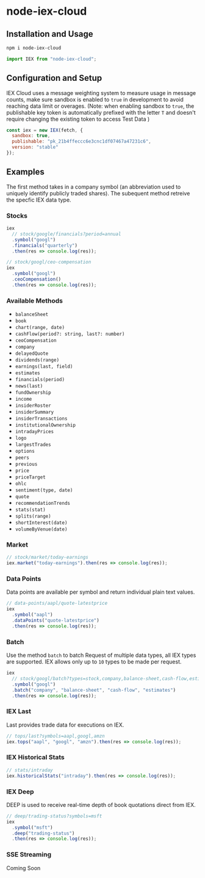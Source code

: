 # node-iex-cloud

## Installation and Usage

```bash
npm i node-iex-cloud
```

```javascript
import IEX from "node-iex-cloud";
```

## Configuration and Setup

IEX Cloud uses a message weighting system to measure usage in message counts, make sure sandbox is enabled to `true` in development to avoid reaching data limit or overages.
(Note: when enabling sandbox to `true`, the publishable key token is automatically prefixed with the letter `T` and doesn't require changing the existing token to access Test Data )

```javascript
const iex = new IEX(fetch, {
  sandbox: true,
  publishable: "pk_21b4ffeccc6e3cnc1df07467a47231c6",
  version: "stable"
});
```

## Examples

The first method takes in a company symbol (an abbreviation used to uniquely identify publicly traded shares). The subequent method retreive the specfic IEX data type.

### Stocks

```javascript
iex
  // stock/google/financials?period=annual
  .symbol("googl")
  .financials("quarterly")
  .then(res => console.log(res));
```

```javascript
// stock/googl/ceo-compensation
iex
  .symbol("googl")
  .ceoCompensation()
  .then(res => console.log(res));
```

### Available Methods

- `balanceSheet`
- `book`
- `chart(range, date)`
- `cashFlow(period?: string, last?: number)`
- `ceoCompensation`
- `company`
- `delayedQuote`
- `dividends(range)`
- `earnings(last, field)`
- `estimates`
- `financials(period)`
- `news(last)`
- `fundOwnership`
- `income`
- `insiderRoster`
- `insiderSummary`
- `insiderTransactions`
- `institutionalOwnership`
- `intradayPrices`
- `logo`
- `largestTrades`
- `options`
- `peers`
- `previous`
- `price`
- `priceTarget`
- `ohlc`
- `sentiment(type, date)`
- `quote`
- `recommendationTrends`
- `stats(stat)`
- `splits(range)`
- `shortInterest(date)`
- `volumeByVenue(date)`

### Market

```javascript
// stock/market/today-earnings
iex.market("today-earnings").then(res => console.log(res));
```

### Data Points

Data points are available per symbol and return individual plain text values.

```javascript
// data-points/aapl/quote-latestprice
iex
  .symbol("aapl")
  .dataPoints("quote-latestprice")
  .then(res => console.log(res));
```

### Batch

Use the method `batch` to batch Request of multiple data types, all IEX types are supported. IEX allows only up to `10` types to be made per request.

```javascript
iex
  // stock/googl/batch?types=stock,company,balance-sheet,cash-flow,estimates
  .symbol("googl")
  .batch("company", "balance-sheet", "cash-flow", "estimates")
  .then(res => console.log(res));
```

### IEX Last

Last provides trade data for executions on IEX.

```javascript
// tops/last?symbols=aapl,googl,amzn
iex.tops("aapl", "googl", "amzn").then(res => console.log(res));
```

### IEX Historical Stats

```javascript
// stats/intraday
iex.historicalStats("intraday").then(res => console.log(res));
```

### IEX Deep

DEEP is used to receive real-time depth of book quotations direct from IEX.

```javascript
// deep/trading-status?symbols=msft
iex
  .symbol("msft")
  .deep("trading-status")
  .then(res => console.log(res));
```

### SSE Streaming

Coming Soon
